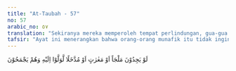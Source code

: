 ```yaml
---
title: "At-Taubah - 57"
no: 57
arabic_no: ٥٧
translation: "Sekiranya mereka memperoleh tempat perlindungan, gua-gua atau lubang-lubang (dalam tanah), niscaya mereka pergi (lari) ke sana dengan secepat-cepatnya."
tafsir: "Ayat ini menerangkan bahwa orang-orang munafik itu tidak ingin bergaul dengan orang mukmin karena takut dan khawatir kemunafikan mereka akan diketahui, lebih-lebih lagi bilamana mereka diajak turut berperang bersama orang-orang mukmin. Oleh sebab itu, sekiranya mereka memperoleh tempat perlindungan berupa benteng gua-gua di bukit atau parit untuk melindungi diri mereka dari pembalasan orang-orang mukmin, tentulah mereka lari bersembunyi ke tempat-tempat itu karena mereka sadar bahwa kemunafikan mereka pada suatu saat akan diketahui juga."
---
```


لَوْ يَجِدُوْنَ مَلْجَاً اَوْ مَغٰرٰتٍ اَوْ مُدَّخَلًا لَّوَلَّوْا اِلَيْهِ وَهُمْ يَجْمَحُوْنَ 
